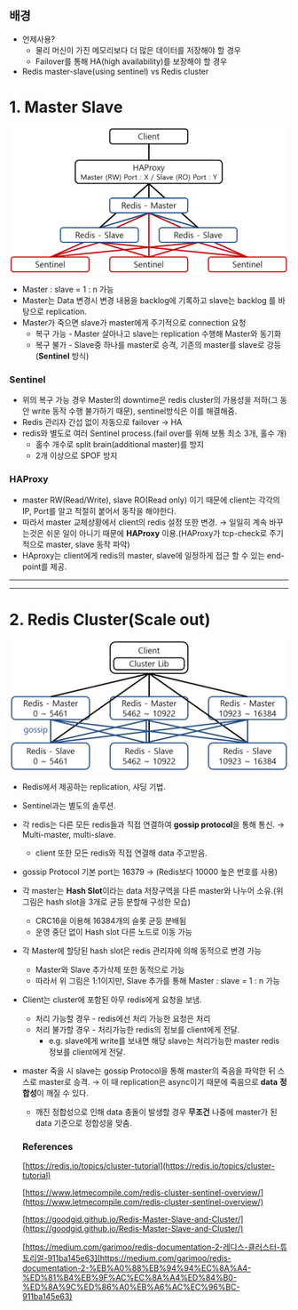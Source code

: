 ## 배경

- 언제사용?
    - 물리 머신이 가진 메모리보다 더 많은 데이터를 저장해야 할 경우
    - Failover를 통해 HA(high availability)를 보장해야 할 경우
- Redis master-slave(using sentinel) vs Redis cluster

# 1. Master Slave

<img src="./images/sentinel.png">

- Master : slave = 1 : n 가능
- Master는 Data 변경시 변경 내용을 backlog에 기록하고 slave는 backlog 를 바탕으로 replication.
- Master가 죽으면 slave가 master에게 주기적으로 connection 요청
    - 복구 가능 - Master 살아나고 slave는 replication 수행해 Master와 동기화
    - 복구 불가 - Slave중 하나를 master로 승격, 기존의 master를 slave로 강등(**Sentinel** 방식)

### Sentinel

- 위의 복구 가능 경우 Master의 downtime은 redis cluster의 가용성을 저하(그 동안 write 동작 수행 불가하기 때문), sentinel방식은 이를 해결해줌.
- Redis 관리자 간섭 없이 자동으로 failover → HA
- redis와 별도로 여러 Sentinel process.(fail over를 위해 보통 최소 3개, 홀수 개)
    - 홀수 개수로 split brain(additional master)를 방지
    - 2개 이상으로 SPOF 방지

### HAProxy

- master RW(Read/Write), slave RO(Read only) 이기 때문에 client는 각각의 IP, Port를 알고 적절히 붙어서 동작을 해야한다.
- 따라서 master 교체상황에서 client의 redis 설정 또한 변경. → 일일히 계속 바꾸는것은 쉬운 일이 아니기 때문에 **HAProxy** 이용.(HAProxy가 tcp-check로 주기적으로 master, slave 동작 파악)
- HAproxy는 client에게 redis의 master, slave에 일정하게 접근 할 수 있는 end-point를 제공.

---

---

# 2. Redis Cluster(Scale out)

<img src="./images/cluster.png">

- Redis에서 제공하는 replication, 샤딩 기법.
- Sentinel과는 별도의 솔루션.
- 각 redis는 다른 모든 redis들과 직접 연결하여 **gossip protocol**을 통해 통신. → Multi-master, multi-slave.
  
    - client 또한 모든 redis와 직접 연결해 data 주고받음.
- gossip Protocol 기본 port는 16379 → (Redis보다 10000 높은 번호를 사용)
- 각 master는 **Hash Slot**이라는 data 저장구역을 다른 master와 나누어 소유.(위 그림은 hash slot을 3개로 균등 분할해 구성한 모습)
    - CRC16을 이용해 16384개의 슬롯 균등 분배됨
    - 운영 중단 없이 Hash slot 다른 노드로 이동 가능
- 각 Master에 할당된 hash slot은 redis 관리자에 의해 동적으로 변경 가능
    - Master와 Slave 추가삭제 또한 동적으로 가능
    - 따라서 위 그림은 1:1이지만, Slave 추가를 통해 Master : slave = 1 : n 가능
- Client는 cluster에 포함된 아무 redis에게 요청을 보냄.
    - 처리 가능할 경우 - redis에선 처리 가능한 요청은 처리
    - 처리 불가할 경우 - 처리가능한 redis의 정보를 client에게 전달.
        - e.g. slave에게 write를 보내면 해당 slave는 처리가능한 master redis 정보를 client에게 전달.
- master 죽을 시 slave는 gossip Protocol을 통해 master의 죽음을 파악한 뒤 스스로 master로 승격. → 이 때 replication은 async이기 때문에 죽음으로 **data** **정합성**이 깨질 수 있다.
    - 깨진 정합성으로 인해 data 충돌이 발생할 경우 **무조건** 나중에 master가 된 data 기준으로 정합성을 맞춤.

    ### References

    [https://redis.io/topics/cluster-tutorial](https://redis.io/topics/cluster-tutorial)

    [https://www.letmecompile.com/redis-cluster-sentinel-overview/](https://www.letmecompile.com/redis-cluster-sentinel-overview/)

    [https://goodgid.github.io/Redis-Master-Slave-and-Cluster/](https://goodgid.github.io/Redis-Master-Slave-and-Cluster/)

    [https://medium.com/garimoo/redis-documentation-2-레디스-클러스터-튜토리얼-911ba145e63](https://medium.com/garimoo/redis-documentation-2-%EB%A0%88%EB%94%94%EC%8A%A4-%ED%81%B4%EB%9F%AC%EC%8A%A4%ED%84%B0-%ED%8A%9C%ED%86%A0%EB%A6%AC%EC%96%BC-911ba145e63)

